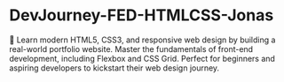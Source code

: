 # DevJourney-FED-HTMLCSS-Jonas
🚀 Learn modern HTML5, CSS3, and responsive web design by building a real-world portfolio website.
Master the fundamentals of front-end development, including Flexbox and CSS Grid.
Perfect for beginners and aspiring developers to kickstart their web design journey.
